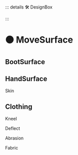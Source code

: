 ::: details 🛠 DesignBox



:::

# 🟠 <move>MoveSurface</move>

## BootSurface

## HandSurface

Skin

## Clothing

Kneel

Deflect

Abrasion

Fabric
